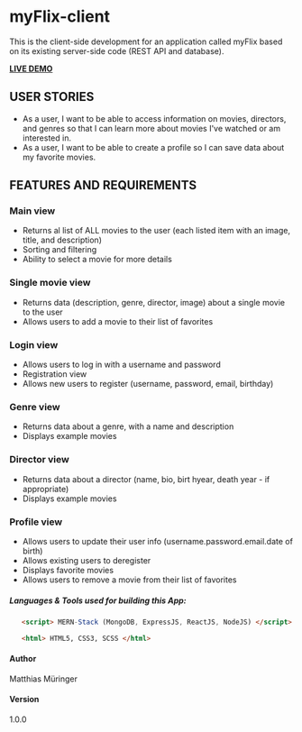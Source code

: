 # myFlix-client

This is the client-side development for an application called myFlix based on its existing server-side code (REST API and database).

<b>[LIVE DEMO](myflix-client123.netlify.app)</b>

## USER STORIES

- As a user, I want to be able to access information on movies, directors, and genres so that I can learn more about movies I've watched or am interested in.
- As a user, I want to be able to create a profile so I can save data about my favorite movies.

## FEATURES AND REQUIREMENTS

### Main view

* Returns al list of ALL movies to the user (each listed item with an image, title, and description)
* Sorting and filtering
* Ability to select a movie for more details

### Single movie view

* Returns data (description, genre, director, image) about a single movie to the user
* Allows users to add a movie to their list of favorites

### Login view

* Allows users to log in with a username and password
* Registration view
* Allows new users to register (username, password, email, birthday)

### Genre view

* Returns data about a genre, with a name and description
* Displays example movies

### Director view

* Returns data about a director (name, bio, birt hyear, death year - if appropriate)
* Displays example movies

### Profile view

* Allows users to update their user info (username.password.email.date of birth)
* Allows existing users to deregister
* Displays favorite movies
* Allows users to remove a movie from their list of favorites

##### Languages & Tools used for building this App:
```html
   <script> MERN-Stack (MongoDB, ExpressJS, ReactJS, NodeJS) </script>
 ```
```html
   <html> HTML5, CSS3, SCSS </html>
 ```
 
 #### Author
 
 Matthias Müringer
 
 
#### Version
 
 1.0.0
